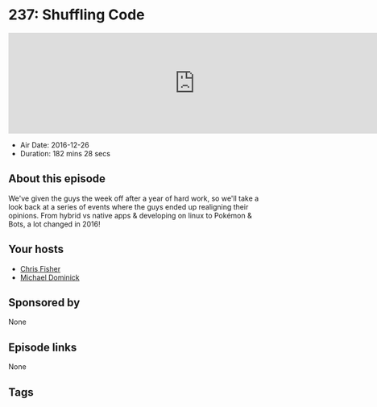 # 237: Shuffling Code

<iframe src="https://player.fireside.fm/v2/MLf2ZzhC+Aed12Qc5?theme=dark" width="740" height="200" frameborder="0" scrolling="no"></iframe>

* Air Date: 2016-12-26
* Duration: 182 mins 28 secs

## About this episode

We've given the guys the week off after a year of hard work, so we'll take a look back at a series of events where the guys ended up realigning their opinions. From hybrid vs native apps & developing on linux to Pokémon & Bots, a lot changed in 2016!

## Your hosts
* [Chris Fisher](https://coder.show/hosts/chrislas)
* [Michael Dominick](https://coder.show/hosts/michael)

## Sponsored by

None



## Episode links

None



## Tags

